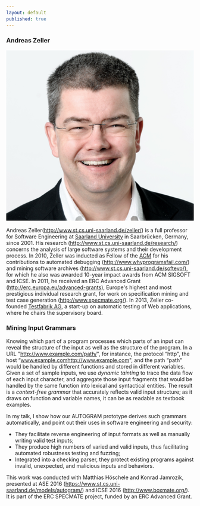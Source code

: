 ```yaml
---
layout: default
published: true
---
```


### Andreas Zeller

[![alt text](Zeller09-full.jpg)](https://www.st.cs.uni-saarland.de/zeller/ "Andreas Zeller ")

Andreas Zeller(http://www.st.cs.uni-saarland.de/zeller/) is a full professor for Software Engineering at [Saarland University](http://www.st.cs.uni-saarland.de/) in Saarbrücken, Germany, since 2001. His research (http://www.st.cs.uni-saarland.de/research/) concerns the analysis of large software systems and their development process. In 2010, Zeller was inducted as Fellow of the [ACM](http://fellows.acm.org/) for his contributions to automated debugging (http://www.whyprogramsfail.com/) and mining software archives (http://www.st.cs.uni-saarland.de/softevo/), for which he also was awarded 10-year impact awards from ACM SIGSOFT and ICSE. In 2011, he received an ERC Advanced Grant (http://erc.europa.eu/advanced-grants), Europe's highest and most prestigious individual research grant, for work on specification mining and test case generation (http://www.specmate.org/). In 2013, Zeller co-founded [Testfabrik AG](http://www.testfabrik.com/), a start-up on automatic testing of Web applications, where he chairs the supervisory board.

### Mining Input Grammars
Knowing which part of a program processes which parts of an input can reveal the structure of the input as well as the structure of the program.  In a URL "http://www.example.com/path/", for instance, the protocol “http", the host “www.example.com<http://www.example.com>", and the path “path" would be handled by different functions and stored in different variables.  Given a set of sample inputs, we use _dynamic tainting_ to trace the data flow of each input character, and aggregate those input fragments that would be handled by the same function into lexical and syntactical entities.  The result is a _context-free grammar_ that accurately reflects valid input structure; as it draws on function and variable names, it can be as readable as textbook examples.

In my talk, I show how our AUTOGRAM prototype derives such grammars automatically, and point out their uses in software engineering and security:
* They facilitate reverse engineering of input formats as well as manually writing valid test inputs;
* They produce high numbers of varied and valid inputs, thus facilitating automated robustness testing and fuzzing;
* Integrated into a checking parser, they protect existing programs against invalid, unexpected, and malicious inputs and behaviors.

This work was conducted with Matthias Höschele and Konrad Jamrozik, presented at ASE 2016 (https://www.st.cs.uni-saarland.de/models/autogram/) and ICSE 2016 (http://www.boxmate.org/). It is part of the ERC SPECMATE project, funded by an ERC Advanced Grant.
